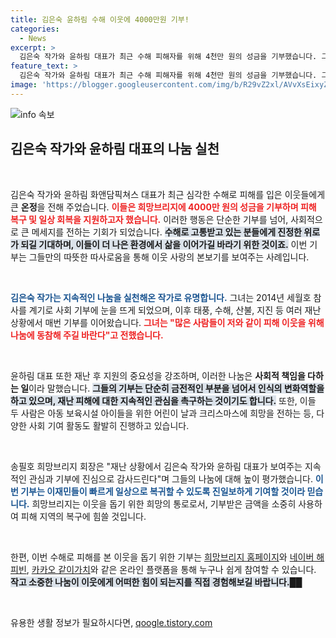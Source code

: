 ```yaml
---
title: 김은숙 윤하림 수해 이웃에 4000만원 기부!
categories:
  - News
excerpt: >
  김은숙 작가와 윤하림 대표가 최근 수해 피해자를 위해 4천만 원의 성금을 기부했습니다. 그들은 지속적인 나눔으로 이웃을 돕고 있으며, 앞으로도 많은 이들의 동참을 독려하고 있습니다.
feature_text: >
  김은숙 작가와 윤하림 대표가 최근 수해 피해자를 위해 4천만 원의 성금을 기부했습니다. 그들은 지속적인 나눔으로 이웃을 돕고 있으며, 앞으로도 많은 이들의 동참을 독려하고 있습니다.
image: 'https://blogger.googleusercontent.com/img/b/R29vZ2xl/AVvXsEixyZcFfHzMRdzZMjFBmAUKJYCLCGyLL1o632UiGVXcaFdKo_bkvkuCioo0uUKlGfBVcT3P84aROyZIXSBEx3Aw5nCQ3pTgDom1WDC4m8eifvWiAmWEEVb4x6G_l8C0QH225ldMjyaFvpxGEBGNO37VmDTDMHGhJPq73UglMfDca1-0aw/s1600/blogspot.png'
---
```


<p><img src="https://blogger.googleusercontent.com/img/b/R29vZ2xl/AVvXsEixyZcFfHzMRdzZMjFBmAUKJYCLCGyLL1o632UiGVXcaFdKo_bkvkuCioo0uUKlGfBVcT3P84aROyZIXSBEx3Aw5nCQ3pTgDom1WDC4m8eifvWiAmWEEVb4x6G_l8C0QH225ldMjyaFvpxGEBGNO37VmDTDMHGhJPq73UglMfDca1-0aw/s1600/blogspot.png" alt="info 속보" /></p>

<h2 data-ke-size="size26">김은숙 작가와 윤하림 대표의 나눔 실천</h2>

<p data-ke-size="size16">&nbsp;</p>

<p>김은숙 작가와 윤하림 화앤담픽쳐스 대표가 최근 심각한 수해로 피해를 입은 이웃들에게 큰 <strong>온정</strong>을 전해 주었습니다. <b><span style="color: #ee2323;">이들은 희망브리지에 4000만 원의 성금을 기부하며 피해 복구 및 일상 회복을 지원하고자 했습니다.</span></b> 이러한 행동은 단순한 기부를 넘어, 사회적으로 큰 메세지를 전하는 기회가 되었습니다. <b><span style="background-color: #21538527;">수해로 고통받고 있는 분들에게 진정한 위로가 되길 기대하며, 이들이 더 나은 환경에서 삶을 이어가길 바라기 위한 것이죠.</span></b> 이번 기부는 그들만의 따뜻한 따사로움을 통해 이웃 사랑의 본보기를 보여주는 사례입니다.</p>

<p data-ke-size="size16">&nbsp;</p>

<p><b><span style="color: #1a5490;">김은숙 작가는 지속적인 나눔을 실천해온 작가로 유명합니다.</span></b> 그녀는 2014년 세월호 참사를 계기로 사회 기부에 눈을 뜨게 되었으며, 이후 태풍, 수해, 산불, 지진 등 여러 재난 상황에서 매번 기부를 이어왔습니다. <b><span style="color: #ee2323;">그녀는 "많은 사람들이 저와 같이 피해 이웃을 위해 나눔에 동참해 주길 바란다"고 전했습니다.</span></b></p>

<p data-ke-size="size16">&nbsp;</p>

<p>윤하림 대표 또한 재난 후 지원의 중요성을 강조하며, 이러한 나눔은 <strong>사회적 책임을 다하는 일</strong>이라 말했습니다. <b><span style="background-color: #21538527;">그들의 기부는 단순히 금전적인 부분을 넘어서 인식의 변화역할을 하고 있으며, 재난 피해에 대한 지속적인 관심을 촉구하는 것이기도 합니다.</span></b> 또한, 이들 두 사람은 아동 보육시설 아이들을 위한 어린이 날과 크리스마스에 희망을 전하는 등, 다양한 사회 기여 활동도 활발히 진행하고 있습니다.</p>

<p data-ke-size="size16">&nbsp;</p>

<p>송필호 희망브리지 회장은 "재난 상황에서 김은숙 작가와 윤하림 대표가 보여주는 지속적인 관심과 기부에 진심으로 감사드린다"며 그들의 나눔에 대해 높이 평가했습니다. <b><span style="color: #1a5490;">이번 기부는 이재민들이 빠르게 일상으로 복귀할 수 있도록 진일보하게 기여할 것이라 믿습니다.</span></b> 희망브리지는 이웃을 돕기 위한 희망의 통로로서, 기부받은 금액을 소중히 사용하여 피해 지역의 복구에 힘쓸 것입니다.</p>

<p data-ke-size="size16">&nbsp;</p>

<p>한편, 이번 수해로 피해를 본 이웃을 돕기 위한 기부는 <a href="https://hopebridge.or.kr">희망브리지 홈페이지</a>와 <a href="https://happybean.naver.com">네이버 해피빈</a>, <a href="https://kakaofunding.com">카카오 같이가치</a>와 같은 온라인 플랫폼을 통해 누구나 쉽게 참여할 수 있습니다. <b><span style="background-color: #21538527;">작고 소중한 나눔이 이웃에게 어떠한 힘이 되는지를 직접 경험해보길 바랍니다.</span></b>██<p data-ke-size="size16">&nbsp;</p></p>
유용한 생활 정보가 필요하시다면, <a href="https://qoogle.tistory.com" rel="dofollow">qoogle.tistory.com</a>


